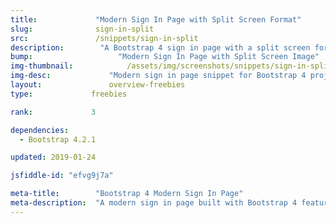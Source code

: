 ```yaml
---
title:             "Modern Sign In Page with Split Screen Format"
slug:              sign-in-split
src:               /snippets/sign-in-split
description:	    "A Bootstrap 4 sign in page with a split screen format featuring an image and form fields"
bump:			        "Modern Sign In Page with Split Screen Image"
img-thumbnail:	    	  /assets/img/screenshots/snippets/sign-in-split.jpg
img-desc:		      "Modern sign in page snippet for Bootstrap 4 projects"
layout:		    	  overview-freebies
type:             freebies

rank:             3

dependencies:     
  - Bootstrap 4.2.1

updated: 2019-01-24

jsfiddle-id: "efvg9j7a"

meta-title:        "Bootstrap 4 Modern Sign In Page"
meta-description:  "A modern sign in page built with Bootstrap 4 featuring login form fields and a split screen image"
---
```

